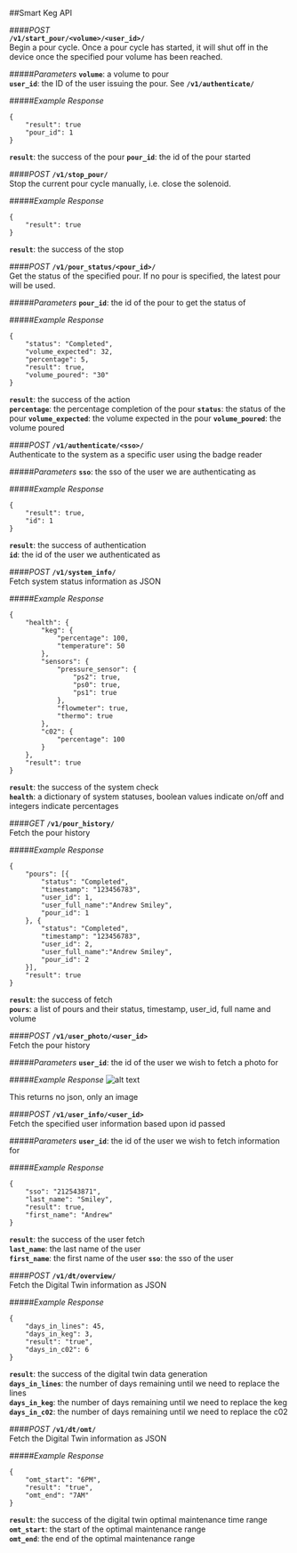 ##Smart Keg API

####*POST*  
**`/v1/start_pour/<volume>/<user_id>/`**  
Begin a pour cycle. Once a pour cycle has started, it will shut off in the device once the specified pour volume has been reached.  

#####*Parameters*
**`volume`**: a volume to pour  
**`user_id`**: the ID of the user issuing the pour. See **`/v1/authenticate/`**

#####*Example Response*
```
{  
    "result": true
    "pour_id": 1
}  
```  
**`result`**: the success of the pour
**`pour_id`**: the id of the pour started

####*POST*
**`/v1/stop_pour/`**  
Stop the current pour cycle manually, i.e. close the solenoid. 
  
#####*Example Response*
```
{  
    "result": true  
}  
```  
**`result`**: the success of the stop

####*POST*
**`/v1/pour_status/<pour_id>/`**  
Get the status of the specified pour. If no pour is specified, the latest pour will be used.

#####*Parameters*
**`pour_id`**: the id of the pour to get the status of

#####*Example Response*
```
{
	"status": "Completed",
	"volume_expected": 32,
	"percentage": 5,
	"result": true,
	"volume_poured": "30"
}
```

**`result`**: the success of the action  
**`percentage`**: the percentage completion of the pour
**`status`**: the status of the pour
**`volume_expected`**: the volume expected in the pour
**`volume_poured`**: the volume poured 


####*POST*
**`/v1/authenticate/<sso>/`**  
Authenticate to the system as a specific user using the badge reader

#####*Parameters*
**`sso`**: the sso of the user we are authenticating as

#####*Example Response*
```
{
	"result": true,
	"id": 1
}
```

**`result`**: the success of authentication  
**`id`**: the id of the user we authenticated as

####*POST*
**`/v1/system_info/`**  
Fetch system status information as JSON

#####*Example Response*
```
{
	"health": {
		"keg": {
			"percentage": 100,
			"temperature": 50
		},
		"sensors": {
			"pressure_sensor": {
				"ps2": true,
				"ps0": true,
				"ps1": true
			},
			"flowmeter": true,
			"thermo": true
		},
		"c02": {
			"percentage": 100
		}
	},
	"result": true
}
```
**`result`**: the success of the system check  
**`health`**: a dictionary of system statuses, boolean values indicate on/off and integers indicate percentages

####*GET*
**`/v1/pour_history/`**  
Fetch the pour history

#####*Example Response*
```
{
	"pours": [{
		"status": "Completed",
		"timestamp": "123456783",
		"user_id": 1,
		"user_full_name":"Andrew Smiley",
		"pour_id": 1
	}, {
		"status": "Completed",
		"timestamp": "123456783",
		"user_id": 2,
		"user_full_name":"Andrew Smiley",
		"pour_id": 2
	}],
	"result": true
}
```

**`result`**: the success of fetch  
**`pours`**: a list of pours and their status, timestamp, user_id, full name and volume

####*POST*
**`/v1/user_photo/<user_id>`**  
Fetch the pour history

#####*Parameters*
**`user_id`**: the id of the user we wish to fetch a photo for

#####*Example Response*
![alt text](https://f4.bcbits.com/img/0003428886_10.jpg "Rum Ham")

This returns no json, only an image


####*POST*
**`/v1/user_info/<user_id>`**  
Fetch the specified user information based upon id passed

#####*Parameters*
**`user_id`**: the id of the user we wish to fetch information for

#####*Example Response*
```
{
	"sso": "212543871",
	"last_name": "Smiley",
	"result": true,
	"first_name": "Andrew"
}
```

**`result`**: the success of the user fetch  
**`last_name`**: the last name of the user  
**`first_name`**: the first name of the user
**`sso`**: the sso of the user


####*POST*
**`/v1/dt/overview/`**  
Fetch the Digital Twin information as JSON

#####*Example Response*
```
{
	"days_in_lines": 45,
	"days_in_keg": 3,
	"result": "true",
	"days_in_c02": 6
}
```
**`result`**: the success of the digital twin data generation  
**`days_in_lines`**: the number of days remaining until we need to replace the lines  
**`days_in_keg`**: the number of days remaining until we need to replace the keg  
**`days_in_c02`**: the number of days remaining until we need to replace the c02


####*POST*
**`/v1/dt/omt/`**  
Fetch the Digital Twin information as JSON

#####*Example Response*
```
{
	"omt_start": "6PM",
	"result": "true",
	"omt_end": "7AM"
}
```
**`result`**: the success of the digital twin optimal maintenance time range  
**`omt_start`**: the start of the optimal maintenance range  
**`omt_end`**: the end of the optimal maintenance range





